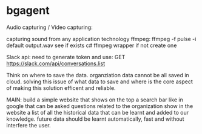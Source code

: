 # bgagent
Audio capturing / Video capturing:

capturing sound from any application technology ffmpeg: ffmpeg -f pulse -i default output.wav
see if exists c# ffmpeg wrapper if not create one


Slack api:
need to generate token and use:
  GET https://slack.com/api/conversations.list


Think on where to save the data. organziation data cannot be all saved in cloud. 
solving this issue of what data to save and where is the core aspect of making this solution efficent and reliable.


MAIN:
build a simple website that shows on the top a search bar like in google that can be asked questions related to the organization
show in the website a list of all the historical data that can be learnt and added to our knowledge.
future data should be learnt automatically, fast and without interfere the user.
